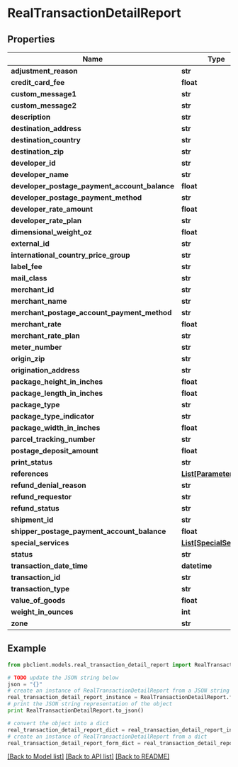 # RealTransactionDetailReport


## Properties
Name | Type | Description | Notes
------------ | ------------- | ------------- | -------------
**adjustment_reason** | **str** |  | [optional] 
**credit_card_fee** | **float** |  | [optional] 
**custom_message1** | **str** |  | [optional] 
**custom_message2** | **str** |  | [optional] 
**description** | **str** |  | [optional] 
**destination_address** | **str** |  | [optional] 
**destination_country** | **str** |  | [optional] 
**destination_zip** | **str** |  | [optional] 
**developer_id** | **str** |  | [optional] 
**developer_name** | **str** |  | [optional] 
**developer_postage_payment_account_balance** | **float** |  | [optional] 
**developer_postage_payment_method** | **str** |  | [optional] 
**developer_rate_amount** | **float** |  | [optional] 
**developer_rate_plan** | **str** |  | [optional] 
**dimensional_weight_oz** | **float** |  | [optional] 
**external_id** | **str** |  | [optional] 
**international_country_price_group** | **str** |  | [optional] 
**label_fee** | **str** |  | [optional] 
**mail_class** | **str** |  | [optional] 
**merchant_id** | **str** |  | [optional] 
**merchant_name** | **str** |  | [optional] 
**merchant_postage_account_payment_method** | **str** |  | [optional] 
**merchant_rate** | **float** |  | [optional] 
**merchant_rate_plan** | **str** |  | [optional] 
**meter_number** | **str** |  | [optional] 
**origin_zip** | **str** |  | [optional] 
**origination_address** | **str** |  | [optional] 
**package_height_in_inches** | **float** |  | [optional] 
**package_length_in_inches** | **float** |  | [optional] 
**package_type** | **str** |  | [optional] 
**package_type_indicator** | **str** |  | [optional] 
**package_width_in_inches** | **float** |  | [optional] 
**parcel_tracking_number** | **str** |  | [optional] 
**postage_deposit_amount** | **float** |  | [optional] 
**print_status** | **str** |  | [optional] 
**references** | [**List[Parameter]**](Parameter.md) |  | [optional] 
**refund_denial_reason** | **str** |  | [optional] 
**refund_requestor** | **str** |  | [optional] 
**refund_status** | **str** |  | [optional] 
**shipment_id** | **str** |  | [optional] 
**shipper_postage_payment_account_balance** | **float** |  | [optional] 
**special_services** | [**List[SpecialService]**](SpecialService.md) |  | [optional] 
**status** | **str** |  | [optional] 
**transaction_date_time** | **datetime** |  | [optional] 
**transaction_id** | **str** |  | [optional] 
**transaction_type** | **str** |  | [optional] 
**value_of_goods** | **float** |  | [optional] 
**weight_in_ounces** | **int** |  | [optional] 
**zone** | **str** |  | [optional] 

## Example

```python
from pbclient.models.real_transaction_detail_report import RealTransactionDetailReport

# TODO update the JSON string below
json = "{}"
# create an instance of RealTransactionDetailReport from a JSON string
real_transaction_detail_report_instance = RealTransactionDetailReport.from_json(json)
# print the JSON string representation of the object
print RealTransactionDetailReport.to_json()

# convert the object into a dict
real_transaction_detail_report_dict = real_transaction_detail_report_instance.to_dict()
# create an instance of RealTransactionDetailReport from a dict
real_transaction_detail_report_form_dict = real_transaction_detail_report.from_dict(real_transaction_detail_report_dict)
```
[[Back to Model list]](../README.md#documentation-for-models) [[Back to API list]](../README.md#documentation-for-api-endpoints) [[Back to README]](../README.md)


